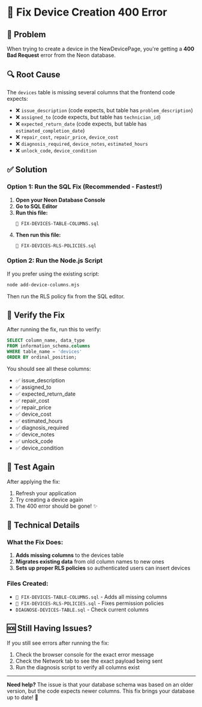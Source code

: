# 🔧 Fix Device Creation 400 Error

## 🎯 Problem
When trying to create a device in the NewDevicePage, you're getting a **400 Bad Request** error from the Neon database.

## 🔍 Root Cause
The `devices` table is missing several columns that the frontend code expects:
- ❌ `issue_description` (code expects, but table has `problem_description`)
- ❌ `assigned_to` (code expects, but table has `technician_id`)
- ❌ `expected_return_date` (code expects, but table has `estimated_completion_date`)
- ❌ `repair_cost`, `repair_price`, `device_cost`
- ❌ `diagnosis_required`, `device_notes`, `estimated_hours`
- ❌ `unlock_code`, `device_condition`

## ✅ Solution

### Option 1: Run the SQL Fix (Recommended - Fastest!)

1. **Open your Neon Database Console**
2. **Go to SQL Editor**
3. **Run this file:**
   ```
   🔧 FIX-DEVICES-TABLE-COLUMNS.sql
   ```
4. **Then run this file:**
   ```
   🔧 FIX-DEVICES-RLS-POLICIES.sql
   ```

### Option 2: Run the Node.js Script

If you prefer using the existing script:

```bash
node add-device-columns.mjs
```

Then run the RLS policy fix from the SQL editor.

## 🧪 Verify the Fix

After running the fix, run this to verify:

```sql
SELECT column_name, data_type
FROM information_schema.columns 
WHERE table_name = 'devices'
ORDER BY ordinal_position;
```

You should see all these columns:
- ✅ issue_description
- ✅ assigned_to
- ✅ expected_return_date
- ✅ repair_cost
- ✅ repair_price
- ✅ device_cost
- ✅ estimated_hours
- ✅ diagnosis_required
- ✅ device_notes
- ✅ unlock_code
- ✅ device_condition

## 🎊 Test Again

After applying the fix:
1. Refresh your application
2. Try creating a device again
3. The 400 error should be gone! ✨

## 📝 Technical Details

### What the Fix Does:
1. **Adds missing columns** to the devices table
2. **Migrates existing data** from old column names to new ones
3. **Sets up proper RLS policies** so authenticated users can insert devices

### Files Created:
- `🔧 FIX-DEVICES-TABLE-COLUMNS.sql` - Adds all missing columns
- `🔧 FIX-DEVICES-RLS-POLICIES.sql` - Fixes permission policies
- `DIAGNOSE-DEVICES-TABLE.sql` - Check current columns

## 🆘 Still Having Issues?

If you still see errors after running the fix:
1. Check the browser console for the exact error message
2. Check the Network tab to see the exact payload being sent
3. Run the diagnosis script to verify all columns exist

---

**Need help?** The issue is that your database schema was based on an older version, but the code expects newer columns. This fix brings your database up to date! 🚀

